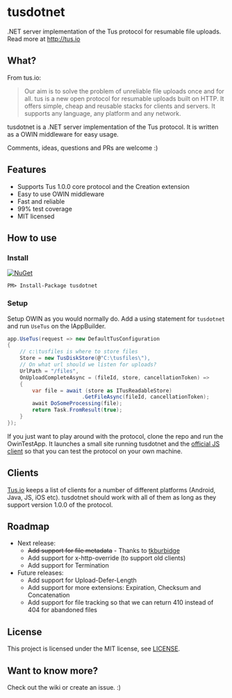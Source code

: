 # tusdotnet
.NET server implementation of the Tus protocol for resumable file uploads. Read more at http://tus.io

## What?
From tus.io:
>Our aim is to solve the problem of unreliable file uploads once and for all. tus is a new open protocol for resumable uploads built on HTTP. It offers simple, cheap and reusable stacks for clients and servers. It supports any language, any platform and any network.

tusdotnet is a .NET server implementation of the Tus protocol. It is written as a OWIN middleware for easy usage.

Comments, ideas, questions and PRs are welcome :)

## Features
* Supports Tus 1.0.0 core protocol and the Creation extension
* Easy to use OWIN middleware
* Fast and reliable
* 99% test coverage
* MIT licensed

## How to use

### Install

[![NuGet](https://img.shields.io/nuget/v/tusdotnet.svg)](https://www.nuget.org/packages/tusdotnet)

``PM> Install-Package tusdotnet``

### Setup

Setup OWIN as you would normally do. Add a using statement for `tusdotnet` and run `UseTus` on the IAppBuilder.

```csharp
app.UseTus(request => new DefaultTusConfiguration
{
	// c:\tusfiles is where to store files
	Store = new TusDiskStore(@"C:\tusfiles\"),
	// On what url should we listen for uploads?
	UrlPath = "/files",
	OnUploadCompleteAsync = (fileId, store, cancellationToken) =>
	{
		var file = await (store as ITusReadableStore)
        				.GetFileAsync(fileId, cancellationToken);
		await DoSomeProcessing(file);
		return Task.FromResult(true);
	}
});
```
 
If you just want to play around with the protocol, clone the repo and run the OwinTestApp. It launches a small site running tusdotnet and the [official JS client](https://github.com/tus/tus-js-client) so that you can test the protocol on your own machine.

## Clients
[Tus.io](http://tus.io/implementations.html) keeps a list of clients for a number of different platforms (Android, Java, JS, iOS etc). tusdotnet should work with all of them as long as they support version 1.0.0 of the protocol.

## Roadmap
* Next release:
  * ~~Add support for file metadata~~ - Thanks to [tkburbidge](https://github.com/tkburbidge)
  * Add support for x-http-override (to support old clients)
  * Add support for Termination
* Future releases:
  *	Add support for Upload-Defer-Length
  * Add support for more extensions: Expiration, Checksum and Concatenation 
  * Add support for file tracking so that we can return 410 instead of 404 for abandoned files

## License
This project is licensed under the MIT license, see [LICENSE](LICENSE).

## Want to know more?
Check out the wiki or create an issue. :) 
